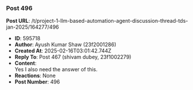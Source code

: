 ### Post 496
**Post URL**: /t/project-1-llm-based-automation-agent-discussion-thread-tds-jan-2025/164277/496
- **ID**: 595718
- **Author**: Ayush Kumar Shaw  (23f2001286)
- **Created At**: 2025-02-16T03:01:42.744Z
- **Reply To**: Post 467 (shivam dubey, 23f1002279)
- **Content**:  
  Yes I also need the answer of this.
- **Reactions**: None
- **Post Number**: 496

